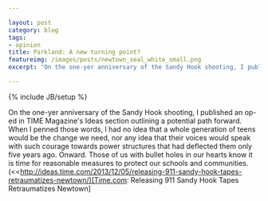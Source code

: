 ```yaml
---

layout: post 
category: blog 
tags:
- opinion 
title: Parkland: A new turning point? 
featureimg: /images/posts/newtown_seal_white_small.png 
excerpt: "On the one-yer anniversary of the Sandy Hook shooting, I published an op-ed in TIME Magazine's Ideas section outlining a potential path forward. When I penned those words, I had no idea that a whole generation of teens would be the change we need, nor any idea that their voices would speak with such courage towards power structures that had deflected them only five years ago. Onward. Those of us with bullet holes in our hearts know it is time for reasonable measures to protect our schools and communities. (<<<http://ideas.time.com/2013/12/05/releasing-911-sandy-hook-tapes-retraumatizes-newtown/)[Time.com>: Releasing 911 Sandy Hook Tapes Retraumatizes Newtown]"

---
```


{% include JB/setup %}

On the one-yer anniversary of the Sandy Hook shooting, I published an op-ed in TIME Magazine's Ideas section outlining a potential path forward. When I penned those words, I had no idea that a whole generation of teens would be the change we need, nor any idea that their voices would speak with such courage towards power structures that had deflected them only five years ago. Onward. Those of us with bullet holes in our hearts know it is time for reasonable measures to protect our schools and communities. (<<<http://ideas.time.com/2013/12/05/releasing-911-sandy-hook-tapes-retraumatizes-newtown/)[Time.com>: Releasing 911 Sandy Hook Tapes Retraumatizes Newtown]

